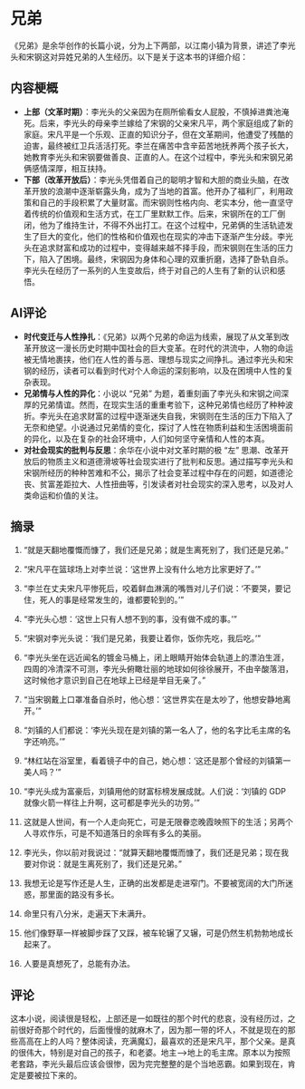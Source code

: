 # 兄弟

《兄弟》是余华创作的长篇小说，分为上下两部，以江南小镇为背景，讲述了李光头和宋钢这对异姓兄弟的人生经历。以下是关于这本书的详细介绍：

## 内容梗概

- **上部（文革时期）**：李光头的父亲因为在厕所偷看女人屁股，不慎掉进粪池淹死。后来，李光头的母亲李兰嫁给了宋钢的父亲宋凡平，两个家庭组成了新的家庭。宋凡平是一个乐观、正直的知识分子，但在文革期间，他遭受了残酷的迫害，最终被红卫兵活活打死。李兰在痛苦中含辛茹苦地抚养两个孩子长大，她教育李光头和宋钢要做善良、正直的人。在这个过程中，李光头和宋钢兄弟俩感情深厚，相互扶持。
- **下部（改革开放后）**：李光头凭借着自己的聪明才智和大胆的商业头脑，在改革开放的浪潮中逐渐崭露头角，成为了当地的首富。他开办了福利厂，利用政策和自己的手段积累了大量财富。而宋钢则性格内向、老实本分，他一直坚守着传统的价值观和生活方式，在工厂里默默工作。后来，宋钢所在的工厂倒闭，他为了维持生计，不得不外出打工。在这个过程中，兄弟俩的生活轨迹发生了巨大的变化，他们的性格和价值观也在现实的冲击下逐渐产生分歧。李光头在追求财富和成功的过程中，变得越来越不择手段，而宋钢则在生活的压力下，陷入了困境。最终，宋钢因为身体和心理的双重折磨，选择了卧轨自杀。李光头在经历了一系列的人生变故后，终于对自己的人生有了新的认识和感悟。

## AI评论

- **时代变迁与人性挣扎**：《兄弟》以两个兄弟的命运为线索，展现了从文革到改革开放这一漫长历史时期中国社会的巨大变革。在时代的洪流中，人物的命运被无情地裹挟，他们在人性的善与恶、理想与现实之间挣扎。通过李光头和宋钢的经历，读者可以看到时代对个人命运的深刻影响，以及在困境中人性的复杂表现。
- **兄弟情与人性的异化**：小说以 “兄弟” 为题，着重刻画了李光头和宋钢之间深厚的兄弟情谊。然而，在现实生活的重重考验下，这种兄弟情也经历了种种波折。李光头在追求财富的过程中逐渐迷失自我，宋钢则在生活的压力下陷入了无奈和绝望。小说通过兄弟情的变化，探讨了人性在物质利益和生活困境面前的异化，以及在复杂的社会环境中，人们如何坚守亲情和人性的本真。
- **对社会现实的批判与反思**：余华在小说中对文革时期的极 “左” 思潮、改革开放后的物质主义和道德滑坡等社会现实进行了批判和反思。通过描写李光头和宋钢所经历的种种苦难和不公，揭示了社会变革过程中存在的问题，如道德沦丧、贫富差距拉大、人性扭曲等，引发读者对社会现实的深入思考，以及对人类命运和价值的关注。

## 摘录

1. “就是天翻地覆慨而慷了，我们还是兄弟；就是生离死别了，我们还是兄弟。”
2. “宋凡平在篮球场上对李兰说：‘这世界上没有什么地方比家更好了。’”
3. “李兰在丈夫宋凡平惨死后，咬着鲜血淋漓的嘴唇对儿子们说：‘不要哭，要记住，死人的事是经常发生的，谁都要轮到的。’”
4. “李光头心想：‘这世上只有人想不到的事，没有做不成的事。’”
5. “宋钢对李光头说：‘我们是兄弟，我要让着你，饭你先吃，我后吃。’”
6. “李光头坐在远近闻名的镀金马桶上，闭上眼睛开始体会轨道上的漂泊生涯，四周的冷清深不可测，李光头俯瞰壮丽的地球如何徐徐展开，不由辛酸落泪，这时候他才意识到自己在地球上已经是举目无亲了。”
7. “当宋钢戴上口罩准备自杀时，他心想：‘这世界实在是太吵了，他想安静地离开。’”
8. “刘镇的人们都说：‘李光头现在是刘镇的第一名人了，他的名字比毛主席的名字还响亮。’”
9. “林红站在浴室里，看着镜子中的自己，她心想：‘这还是那个曾经的刘镇第一美人吗？’”
10. “李光头成为富豪后，刘镇用他的财富标榜发展成就。人们说：‘刘镇的 GDP 就像火箭一样往上升啊，这可都是李光头的功劳。’”



1. 这就是人世间，有一个人走向死亡，可是无限眷恋晚霞映照下的生活；另两个人寻欢作乐，可是不知道落日的余晖有多么的美丽。
2. 李光头，你以前对我说过：“就算天翻地覆慨而慷了，我们还是兄弟；现在我要对你说：就是生离死别了，我们还是兄弟。”
3. 我想无论是写作还是人生，正确的出发都是走进窄门。不要被宽阔的大门所迷惑，那里面的路没有多长。
4. 命里只有八分米，走遍天下未满升。
5. 他们像野草一样被脚步踩了又踩，被车轮辗了又辗，可是仍然生机勃勃地成长起来了。
6. 人要是真想死了，总能有办法。



## 评论

这本小说，阅读很是轻松，上部还是一如既往的那个时代的悲哀，没有经历过，之前很好奇那个时代的，后面慢慢的就麻木了，因为那一带的坏人，不就是现在的那些高高在上的人吗？整体阅读，充满魔幻，最喜欢的还是宋凡平，那个父亲。是真的很伟大，特别是对自己的孩子，和老婆。地主-->地上的毛主席。原本以为按照老套路，李光头最后应该会很惨，因为完完整整的是个当地恶霸。如果到现在，肯定是要被拉下来的。